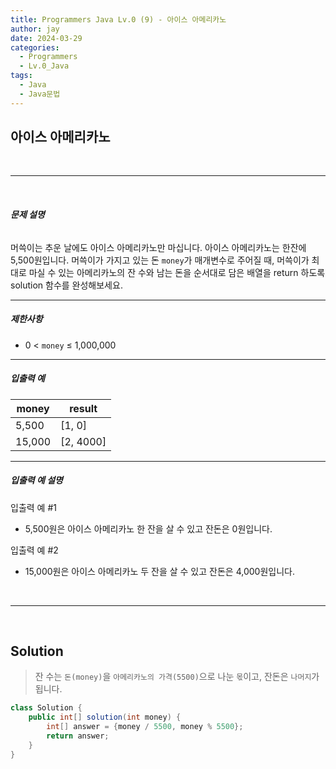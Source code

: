 ```yaml
---
title: Programmers Java Lv.0 (9) - 아이스 아메리카노
author: jay
date: 2024-03-29
categories:
  - Programmers
  - Lv.0_Java
tags:
  - Java
  - Java문법
---
```

## **아이스 아메리카노**

<br />

---

<br/>

###### **문제 설명**

머쓱이는 추운 날에도 아이스 아메리카노만 마십니다. 아이스 아메리카노는 한잔에 5,500원입니다. 머쓱이가 가지고 있는 돈 `money`가 매개변수로 주어질 때, 머쓱이가 최대로 마실 수 있는 아메리카노의 잔 수와 남는 돈을 순서대로 담은 배열을 return 하도록 solution 함수를 완성해보세요.

---

##### **제한사항**

- 0 < `money` ≤ 1,000,000

---

##### **입출력 예**

|money|result|
|---|---|
|5,500|[1, 0]|
|15,000|[2, 4000]|

---

##### **입출력 예 설명**

입출력 예 #1

- 5,500원은 아이스 아메리카노 한 잔을 살 수 있고 잔돈은 0원입니다.

입출력 예 #2

- 15,000원은 아이스 아메리카노 두 잔을 살 수 있고 잔돈은 4,000원입니다.


<br />

---

<br/>


## **Solution**

> 잔 수는 `돈(money)`을 `아메리카노의 가격(5500)`으로 나눈 `몫`이고, 잔돈은 `나머지`가 됩니다.

```java
class Solution {
    public int[] solution(int money) {
        int[] answer = {money / 5500, money % 5500};
        return answer;
    }
}
```